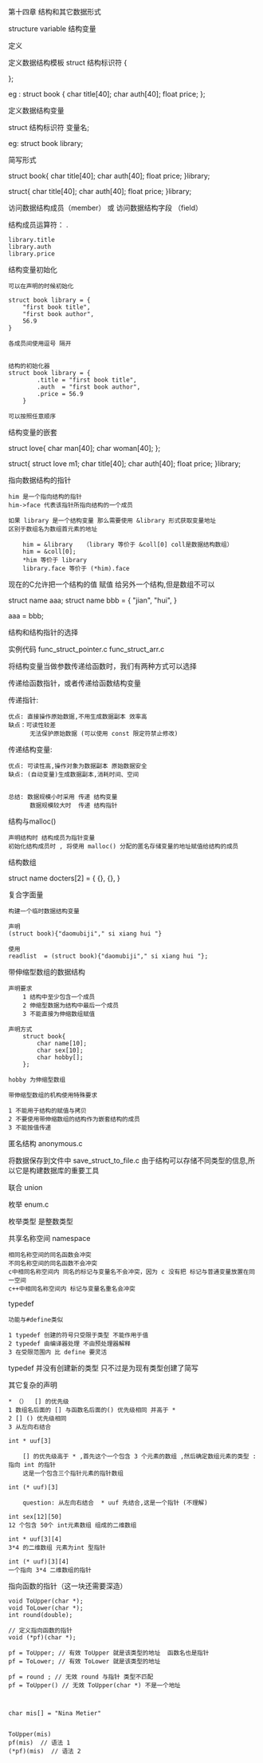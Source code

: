 第十四章 结构和其它数据形式

structure variable 结构变量

定义

定义数据结构模板
struct  结构标识符 {

};

eg :
    struct book {
        char title[40];
        char auth[40];
        float price;
    };

定义数据结构变量

struct 结构标识符 变量名;

eg:
    struct book library;



简写形式

struct book{
    char title[40];
    char auth[40];
    float price;
}library;

struct{
    char title[40];
    char auth[40];
    float price;
}library;



访问数据结构成员（member） 或 访问数据结构字段 （field）

结构成员运算符： .

    library.title
    library.auth
    library.price


结构变量初始化

    可以在声明的时候初始化

    struct book library = {
        "first book title",
        "first book author",
        56.9
    }

    各成员间使用逗号 隔开


    结构的初始化器
    struct book library = {
            .title = "first book title",
            .auth  = "first book author",
            .price = 56.9
        }

    可以按照任意顺序


结构变量的嵌套

struct love{
    char man[40];
    char woman[40];
};

struct{
    struct love m1;
    char title[40];
    char auth[40];
    float price;
}library;


指向数据结构的指针

    him 是一个指向结构的指针
    him->face 代表该指针所指向结构的一个成员

    如果 library 是一个结构变量 那么需要使用 &library 形式获取变量地址
    区别于数组名为数组首元素的地址

        him = &library   （library 等价于 &coll[0] coll是数据结构数组）
        him = &coll[0];
        *him 等价于 library
        library.face 等价于 (*him).face

现在的C允许把一个结构的值 赋值  给另外一个结构,但是数组不可以

struct name aaa;
struct name bbb = {
    "jian",
    "hui",
}

aaa = bbb;

结构和结构指针的选择

实例代码
    func_struct_pointer.c
    func_struct_arr.c

将结构变量当做参数传递给函数时，我们有两种方式可以选择

传递给函数指针，或者传递给函数结构变量


传递指针:

    优点: 直接操作原始数据,不用生成数据副本 效率高
    缺点：可读性较差
          无法保护原始数据 (可以使用 const 限定符禁止修改)


传递结构变量:

    优点: 可读性高,操作对象为数据副本 原始数据安全
    缺点: (自动变量)生成数据副本,消耗时间、空间


    总结: 数据规模小时采用 传递 结构变量
          数据规模较大时  传递 结构指针


结构与malloc()

    声明结构时 结构成员为指针变量
    初始化结构成员时 , 将使用 malloc() 分配的匿名存储变量的地址赋值给结构的成员

结构数组

struct name docters[2] = {
    {},
    {},
}




复合字面量

    构建一个临时数据结构变量

    声明
    (struct book){"daomubiji"," si xiang hui "}

    使用
    readlist  = (struct book){"daomubiji"," si xiang hui "};


带伸缩型数组的数据结构

    声明要求
        1 结构中至少包含一个成员
        2 伸缩型数据为结构中最后一个成员
        3 不能直接为伸缩数组赋值

    声明方式
        struct book{
            char name[10];
            char sex[10];
            char hobby[];
        };

    hobby 为伸缩型数组

    带伸缩型数组的机构使用特殊要求

    1 不能用于结构的赋值与拷贝
    2 不要使用带伸缩数组的结构作为嵌套结构的成员
    3 不能按值传递


匿名结构
    anonymous.c

将数据保存到文件中
    save_struct_to_file.c
    由于结构可以存储不同类型的信息,所以它是构建数据库的重要工具

联合 union

枚举
enum.c

枚举类型 是整数类型

共享名称空间 namespace

    相同名称空间的同名函数会冲突
    不同名称空间的同名函数不会冲突
    c中相同名称空间内 同名的标记与变量名不会冲突，因为 c 没有把 标记与普通变量放置在同一空间
    c++中相同名称空间内 标记与变量名重名会冲突

typedef

    功能与#define类似

    1 typedef 创建的符号只受限于类型 不能作用于值
    2 typedef 由编译器处理 不由预处理器解释
    3 在受限范围内 比 define 要灵活

typedef 并没有创建新的类型 只不过是为现有类型创建了简写

其它复杂的声明

    * （）  [] 的优先级
    1 数组名后面的 [] 与函数名后面的() 优先级相同 并高于 *
    2 [] () 优先级相同
    3 从左向右结合

    int * uuf[3]

        [] 的优先级高于 * ,首先这个一个包含 3 个元素的数组 ,然后确定数组元素的类型 : 指向 int 的指针
        这是一个包含三个指针元素的指针数组

    int (* uuf)[3]

        question: 从左向右结合  * uuf 先结合,这是一个指针 (不理解)

    int sex[12][50]
    12 个包含 50个 int元素数组 组成的二维数组

    int * uuf[3][4]
    3*4 的二维数组 元素为int 型指针

    int (* uuf)[3][4]
    一个指向 3*4 二维数组的指针


指向函数的指针（这一块还需要深造）

    void ToUpper(char *);
    void ToLower(char *);
    int round(double);

    // 定义指向函数的指针
    void (*pf)(char *);

    pf = ToUpper; // 有效 ToUpper 就是该类型的地址  函数名也是指针
    pf = ToLower; // 有效 ToLower 就是该类型的地址

    pf = round ; // 无效 round 与指针 类型不匹配
    pf = ToUpper() // 无效 ToUpper(char *) 不是一个地址



    char mis[] = "Nina Metier"


    ToUpper(mis)
    pf(mis)  // 语法 1
    (*pf)(mis)  // 语法 2








